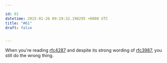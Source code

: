 ```yaml
---

id: 61
datetime: 2015-01-26 09:19:32.198295 +0000 UTC
title: "#61"
draft: false


---
```


When you're reading [rfc4287](https://tools.ietf.org/html/rfc4287) and despite its strong wording of [rfc3987](https://tools.ietf.org/html/rfc3987), you still do the wrong thing.

